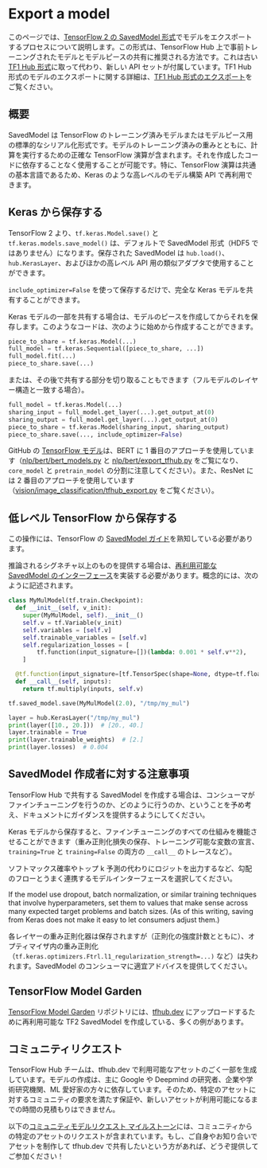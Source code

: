 <!--* freshness: { owner: 'maringeo' reviewed: '2020-09-14' review_interval: '3 months' } *-->

# Export a model

このページでは、[TensorFlow 2 の SavedModel 形式](https://www.tensorflow.org/guide/saved_model)でモデルをエクスポートするプロセスについて説明します。この形式は、TensorFlow Hub 上で事前トレーニングされたモデルとモデルピースの共有に推奨される方法です。これは古い [TF1 Hub 形式](tf1_hub_module.md)に取って代わり、新しい API セットが付属しています。TF1 Hub 形式のモデルのエクスポートに関する詳細は、[TF1 Hub 形式のエクスポート](exporting_hub_format.md)をご覧ください。

## 概要

SavedModel は TensorFlow のトレーニング済みモデルまたはモデルピース用の標準的なシリアル化形式です。モデルのトレーニング済みの重みとともに、計算を実行するための正確な TensorFlow 演算が含まれます。それを作成したコードに依存することなく使用することが可能です。特に、TensorFlow 演算は共通の基本言語であるため、Keras のような高レベルのモデル構築 API で再利用できます。

## Keras から保存する

TensorFlow 2 より、`tf.keras.Model.save()` と `tf.keras.models.save_model()` は、デフォルトで SavedModel 形式（HDF5 ではありません）になります。保存された SavedModel は `hub.load()`、`hub.KerasLayer`、およびほかの高レベル API 用の類似アダプタで使用することができます。

`include_optimizer=False` を使って保存するだけで、完全な Keras モデルを共有することができます。

Keras モデルの一部を共有する場合は、モデルのピースを作成してからそれを保存します。このようなコードは、次のように始めから作成することができます。

```python
piece_to_share = tf.keras.Model(...)
full_model = tf.keras.Sequential([piece_to_share, ...])
full_model.fit(...)
piece_to_share.save(...)
```

または、その後で共有する部分を切り取ることもできます（フルモデルのレイヤー構造と一致する場合）。

```python
full_model = tf.keras.Model(...)
sharing_input = full_model.get_layer(...).get_output_at(0)
sharing_output = full_model.get_layer(...).get_output_at(0)
piece_to_share = tf.keras.Model(sharing_input, sharing_output)
piece_to_share.save(..., include_optimizer=False)
```

GitHub の [TensorFlow モデル](https://github.com/tensorflow/models)は、BERT に 1 番目のアプローチを使用しています（[nlp/bert/bert_models.py](https://github.com/tensorflow/models/blob/master/official/nlp/bert/bert_models.py) と [nlp/bert/export_tfhub.py](https://github.com/tensorflow/models/blob/master/official/nlp/bert/export_tfhub.py) をご覧になり、`core_model` と `pretrain_model` の分割に注意してください）。また、ResNet には 2 番目のアプローチを使用しています（[vision/image_classification/tfhub_export.py](https://github.com/tensorflow/models/blob/master/official/vision/image_classification/resnet/tfhub_export.py) をご覧ください）。

## 低レベル TensorFlow から保存する

この操作には、TensorFlow の [SavedModel ガイド](https://www.tensorflow.org/guide/saved_model)を熟知している必要があります。

推論されるシグネチャ以上のものを提供する場合は、[再利用可能な SavedModel のインターフェース](reusable_saved_models.md)を実装する必要があります。概念的には、次のように記述されます。

```python
class MyMulModel(tf.train.Checkpoint):
  def __init__(self, v_init):
    super(MyMulModel, self).__init__()
    self.v = tf.Variable(v_init)
    self.variables = [self.v]
    self.trainable_variables = [self.v]
    self.regularization_losses = [
        tf.function(input_signature=[])(lambda: 0.001 * self.v**2),
    ]

  @tf.function(input_signature=[tf.TensorSpec(shape=None, dtype=tf.float32)])
  def __call__(self, inputs):
    return tf.multiply(inputs, self.v)

tf.saved_model.save(MyMulModel(2.0), "/tmp/my_mul")

layer = hub.KerasLayer("/tmp/my_mul")
print(layer([10., 20.]))  # [20., 40.]
layer.trainable = True
print(layer.trainable_weights)  # [2.]
print(layer.losses)  # 0.004
```

## SavedModel 作成者に対する注意事項

TensorFlow Hub で共有する SavedModel を作成する場合は、コンシューマがファインチューニングを行うのか、どのように行うのか、ということを予め考え、ドキュメントにガイダンスを提供するようにしてください。

Keras モデルから保存すると、ファインチューニングのすべての仕組みを機能させることができます（重み正則化損失の保存、トレーニング可能な変数の宣言、`training=True` と `training=False` の両方の `__call__` のトレースなど）。

ソフトマックス確率やトップ k 予測の代わりにロジットを出力するなど、勾配のフローとうまく連携するモデルインターフェースを選択してください。

If the model use dropout, batch normalization, or similar training techniques that involve hyperparameters, set them to values that make sense across many expected target problems and batch sizes. (As of this writing, saving from Keras does not make it easy to let consumers adjust them.)

各レイヤーの重み正則化器は保存されますが（正則化の強度計数とともに）、オプティマイザ内の重み正則化（`tf.keras.optimizers.Ftrl.l1_regularization_strength=...)` など）は失われます。SavedModel のコンシューマに適宜アドバイスを提供してください。

## TensorFlow Model Garden

[TensorFlow Model Garden](https://github.com/tensorflow/models/tree/master/official) リポジトリには、[tfhub.dev](https://tfhub.dev/) にアップロードするために再利用可能な TF2 SavedModel を作成している、多くの例があります。

## コミュニティリクエスト

TensorFlow Hub チームは、tfhub.dev で利用可能なアセットのごく一部を生成しています。モデルの作成は、主に Google や Deepmind の研究者、企業や学術研究機関、ML 愛好家の方々に依存しています。そのため、特定のアセットに対するコミュニティの要求を満たす保証や、新しいアセットが利用可能になるまでの時間の見積もりはできません。

以下の[コミュニティモデルリクエスト マイルストーン](https://github.com/tensorflow/hub/milestone/1)には、コミュニティからの特定のアセットのリクエストが含まれています。もし、ご自身やお知り合いでアセットを制作して tfhub.dev で共有したいという方があれば、どうぞ提供してご参加ください！
